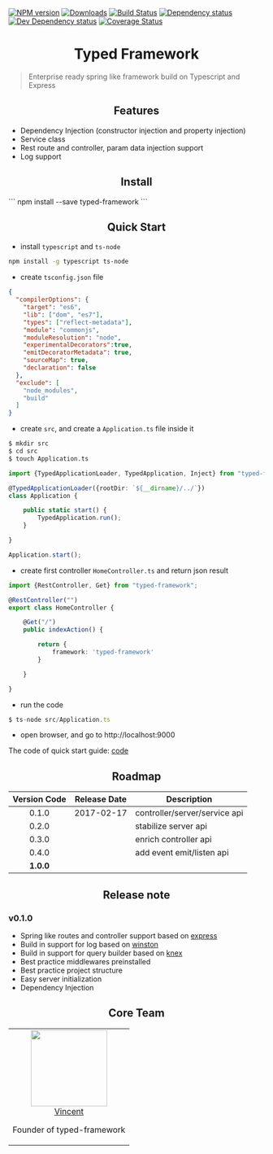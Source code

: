 [![NPM version][npm-image]][npm-url]
[![Downloads][downloads-image]][npm-url]
[![Build Status][travis-image]][travis-url]
[![Dependency status][david-dm-image]][david-dm-url]
[![Dev Dependency status][david-dm-dev-image]][david-dm-dev-url]
[![Coverage Status][coveralls-image]][coveralls-url]


<h1 align="center">Typed Framework</h1>

> Enterprise ready spring like framework build on Typescript and Express

<h2 align="center">Features</h2>

* Dependency Injection (constructor injection and property injection)
* Service class
* Rest route and controller, param data injection support
* Log support


<h2 align="center">Install</h2>
```
npm install --save typed-framework
```

<h2 align="center">Quick Start</h2>

* install `typescript` and `ts-node`
```bash
npm install -g typescript ts-node
```

* create `tsconfig.json` file

```json
{
  "compilerOptions": {
    "target": "es6",
    "lib": ["dom", "es7"],
    "types": ["reflect-metadata"],
    "module": "commonjs",
    "moduleResolution": "node",
    "experimentalDecorators":true,
    "emitDecoratorMetadata": true,
    "sourceMap": true,
    "declaration": false
  },
  "exclude": [
    "node_modules",
    "build"
  ]
}
```

* create `src`, and create a `Application.ts` file inside it
```bash
$ mkdir src
$ cd src
$ touch Application.ts
```

```typescript
import {TypedApplicationLoader, TypedApplication, Inject} from "typed-framework";

@TypedApplicationLoader({rootDir: `${__dirname}/../`})
class Application {

    public static start() {
        TypedApplication.run();
    }

}

Application.start();
```

* create first controller `HomeController.ts` and return json result
```typescript
import {RestController, Get} from "typed-framework";

@RestController("")
export class HomeController {

    @Get("/")
    public indexAction() {

        return {
            framework: 'typed-framework'
        }

    }

}
```
* run the code
```typescript
$ ts-node src/Application.ts
```

* open browser, and go to http://localhost:9000

The code of quick start guide: [code](https://github.com/typed-project/example/tree/master/basic)


<h2 align="center">Roadmap</h2>


| Version Code |    Release Date    | Description                            |
| :----------: |  :---------------: | -------------------------------------- |
|    0.1.0     |  2017-02-17        | controller/server/service api          |
|    0.2.0     |                    | stabilize server api                   |
|    0.3.0     |                    | enrich controller api                  |
|    0.4.0     |                    | add event emit/listen api              |
|  **1.0.0**   |                    |                                        |


<h2 align="center">Release note</h2>

### v0.1.0

* Spring like routes and controller support based on [express](https://github.com/expressjs/expressjs.com)
* Build in support for log based on [winston](https://github.com/winstonjs/winston)
* Build in support for query builder based on [knex](https://github.com/tgriesser/knex)
* Best practice middlewares preinstalled
* Best practice project structure
* Easy server initialization
* Dependency Injection

<h2 align="center">Core Team</h2>
<table>
  <tbody>
    <tr>
      <td align="center" valign="top">
        <img width="150" height="150" src="https://github.com/vincent178.png?s=150">
        <br>
        <a href="https://github.com/vincent178">Vincent</a>
        <p>Founder of typed-framework</p>
      </td>
     </tr>
  </tbody>
</table>





[npm-url]: https://npmjs.org/package/typed-framework
[downloads-image]: http://img.shields.io/npm/dm/typed-framework.svg
[npm-image]: http://img.shields.io/npm/v/typed-framework.svg
[travis-url]: https://travis-ci.org/typed-project/typed-framework
[travis-image]: http://img.shields.io/travis/typed-project/typed-framework.svg
[david-dm-url]:https://david-dm.org/typed-project/typed-framework
[david-dm-image]:https://david-dm.org/typed-project/typed-framework.svg
[david-dm-dev-url]:https://david-dm.org/typed-project/typed-framework#info=devDependencies
[david-dm-dev-image]:https://david-dm.org/typed-project/typed-framework/dev-status.svg
[coveralls-url]:https://coveralls.io/r/typed-project/typed-framework
[coveralls-image]:https://coveralls.io/repos/typed-project/typed-framework/badge.svg
